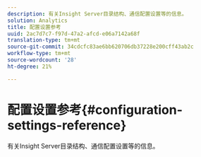 ```yaml
---
description: 有关Insight Server目录结构、通信配置设置等的信息。
solution: Analytics
title: 配置设置参考
uuid: 2ac7d7c7-f97d-47a2-afcd-e06a7142a68f
translation-type: tm+mt
source-git-commit: 34cdcfc83ae6bb620706db37228e200cff43ab2c
workflow-type: tm+mt
source-wordcount: '28'
ht-degree: 21%

---
```



# 配置设置参考{#configuration-settings-reference}

有关Insight Server目录结构、通信配置设置等的信息。

